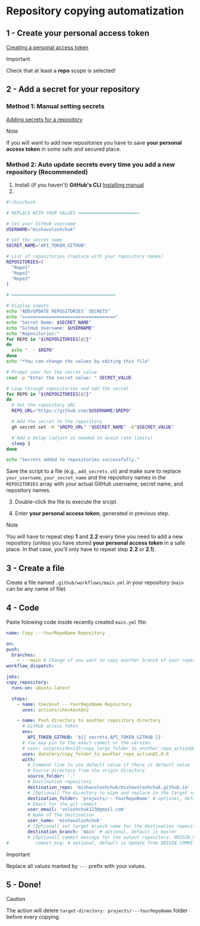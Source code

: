 # Repository copying automatization

## 1 - Create your personal access token
  [Creating a personal access token](https://docs.github.com/en/enterprise-server@3.6/authentication/keeping-your-account-and-data-secure/managing-your-personal-access-tokens#creating-a-personal-access-token)
  > [!IMPORTANT]
  > Check that at least a **repo** scope is selected!

## 2 - Add a secret for your repository

### Method 1: Manual setting secrets
  [Adding secrets for a repository](https://docs.github.com/en/codespaces/managing-codespaces-for-your-organization/managing-secrets-for-your-repository-and-organization-for-github-codespaces#adding-secrets-for-a-repository)

  > [!NOTE]
  > If you will want to add new repositories you have to save **your personal access token** in some safe and secured place.

### Method 2: Auto update secrets every time you add a new repository (Recommended)
  1. Install (if you haven't) **GitHub's CLI** [Installing manual](https://github.com/cli/cli#installation)
  2. 
```  bash
#!/bin/bash

# REPLACE WITH YOUR VALUES =======================

# Set your GitHub username
USERNAME="mishavoloshchuk"

# Set the secret name
SECRET_NAME="API_TOKEN_GITHUB"

# List of repositories (replace with your repository names)
REPOSITORIES=(
  "Repo1" 
  "Repo2" 
  "Repo3" 
)

# =======================================

# Display inputs
echo "ADD/UPDATE REPOSITORIES' SECRETS"
echo "==================================="
echo "Secret Name: $SECRET_NAME"
echo "GitHub Username: $USERNAME"
echo "Repositories:"
for REPO in "${REPOSITORIES[@]}"
do
  echo "  - $REPO"
done
echo "*You can change the values by editing this file"

# Prompt user for the secret value
read -p "Enter the secret value: " SECRET_VALUE

# Loop through repositories and add the secret
for REPO in "${REPOSITORIES[@]}"
do
  # Set the repository URL
  REPO_URL="https://github.com/$USERNAME/$REPO"

  # Add the secret to the repository
  gh secret set -R "$REPO_URL" "$SECRET_NAME" -b"$SECRET_VALUE"

  # Add a delay (adjust as needed to avoid rate limits)
  sleep 1
done

echo "Secrets added to repositories successfully."

```
  Save the script to a file (e.g., `add_secrets.sh`) and make sure to replace `your_username`, `your_secret_name` and the repository names in the `REPOSITORIES` array with your actual GitHub username, secret name, and repository names.

  3. Double-click the file to execute the srcipt.

  4. Enter **your personal access token**, generated in previous step.

  > [!NOTE]
  > You will have to repeat step **1** and **2.2** every time you need to add a new repository (unless you have stored **your personal access token** in a safe place. In that case, you'll only have to repeat step **2.2** or **2.1**).

## 3 - Create a file
  Create a file  named `.github/workflows/main.yml` in your repository (`main` can be any name of file)

## 4 - Code
  Paste folowing code inside recently created `main.yml` file:
  ``` yaml
name: Copy ---YourRepoName Repository 

on:
  push:
    branches:
      - ---main # Change if you want to copy another branch of your repository
  workflow_dispatch:

jobs:
  copy_repository:
    runs-on: ubuntu-latest

    steps:
      - name: Checkout ---YourRepoName Repository
        uses: actions/checkout@v2

      - name: Push directory to another repository directory
        # GitHub access token
        env:
          API_TOKEN_GITHUB: '${{ secrets.API_TOKEN_GITHUB }}'
        # You may pin to the exact commit or the version.
        # uses: notpresident35/copy_large_folder_to_another_repo_action@80f614525ae4ffb75699ae3f543f26979353924c
        uses: datalbry/copy_folder_to_another_repo_action@1.0.0
        with:
          # Comment line to use default value if there is default value
          # Source directory from the origin directory
          source_folder: '.'
          # Destination repository
          destination_repo: 'mishavoloshchuk/mishavoloshchuk.github.io'
          # [Optional] The directory to wipe and replace in the target repository
          destination_folder: 'projects/---YourRepoName' # optional, default is .
          # Email for the git commit
          user_email: 'voloshchuk123@gmail.com'
          # Name of the destination
          user_name: 'mishavoloshchuk'
          # [Optional] set target branch name for the destination repository. Defaults to "master" for historical reasons
          destination_branch: 'main' # optional, default is master
          # [Optional] commit message for the output repository. ORIGIN_COMMIT is replaced by the URL@commit in the origin repo
#          commit_msg: # optional, default is Update from ORIGIN_COMMIT
  ```
  > [!IMPORTANT]
  > Replace all values marked by `---` prefix with your values.

## 5 - Done!

> [!CAUTION]
> The action will delete `target-directory: projects/---YourRepoName` folder before every copying.